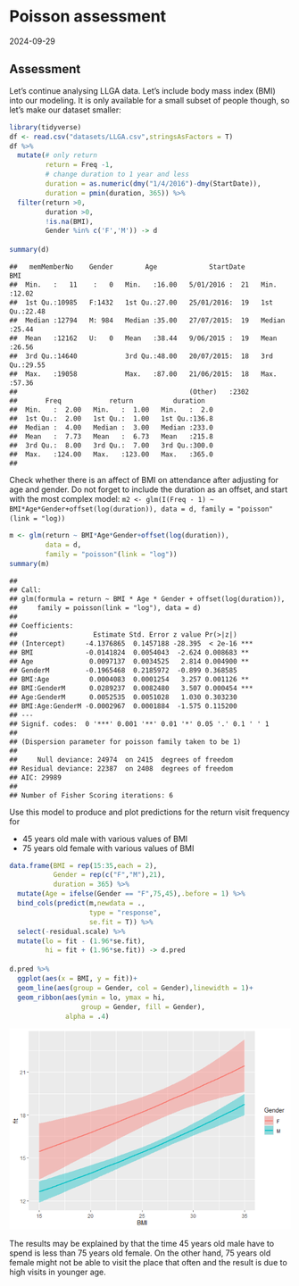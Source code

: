 Poisson assessment
================
2024-09-29

## Assessment

Let’s continue analysing LLGA data. Let’s include body mass index (BMI)
into our modeling. It is only available for a small subset of people
though, so let’s make our dataset smaller:

``` r
library(tidyverse)
df <- read.csv("datasets/LLGA.csv",stringsAsFactors = T)
df %>%
  mutate(# only return
         return = Freq -1,
         # change duration to 1 year and less
         duration = as.numeric(dmy("1/4/2016")-dmy(StartDate)),
         duration = pmin(duration, 365)) %>%
  filter(return >0,
         duration >0,
         !is.na(BMI),
         Gender %in% c('F','M')) -> d

summary(d)
```

    ##   memMemberNo    Gender        Age             StartDate         BMI       
    ##  Min.   :   11    :   0   Min.   :16.00   5/01/2016 :  21   Min.   :12.02  
    ##  1st Qu.:10985   F:1432   1st Qu.:27.00   25/01/2016:  19   1st Qu.:22.48  
    ##  Median :12794   M: 984   Median :35.00   27/07/2015:  19   Median :25.44  
    ##  Mean   :12162   U:   0   Mean   :38.44   9/06/2015 :  19   Mean   :26.56  
    ##  3rd Qu.:14640            3rd Qu.:48.00   20/07/2015:  18   3rd Qu.:29.55  
    ##  Max.   :19058            Max.   :87.00   21/06/2015:  18   Max.   :57.36  
    ##                                           (Other)   :2302                  
    ##       Freq            return          duration    
    ##  Min.   :  2.00   Min.   :  1.00   Min.   :  2.0  
    ##  1st Qu.:  2.00   1st Qu.:  1.00   1st Qu.:136.8  
    ##  Median :  4.00   Median :  3.00   Median :233.0  
    ##  Mean   :  7.73   Mean   :  6.73   Mean   :215.8  
    ##  3rd Qu.:  8.00   3rd Qu.:  7.00   3rd Qu.:300.0  
    ##  Max.   :124.00   Max.   :123.00   Max.   :365.0  
    ## 

Check whether there is an affect of BMI on attendance after adjusting
for age and gender. Do not forget to include the duration as an offset,
and start with the most complex model:
`m2 <- glm(I(Freq - 1) ~ BMI*Age*Gender+offset(log(duration)), data = d, family = "poisson"(link = "log))`

``` r
m <- glm(return ~ BMI*Age*Gender+offset(log(duration)),
         data = d,
         family = "poisson"(link = "log"))
summary(m)
```

    ## 
    ## Call:
    ## glm(formula = return ~ BMI * Age * Gender + offset(log(duration)), 
    ##     family = poisson(link = "log"), data = d)
    ## 
    ## Coefficients:
    ##                   Estimate Std. Error z value Pr(>|z|)    
    ## (Intercept)     -4.1376865  0.1457188 -28.395  < 2e-16 ***
    ## BMI             -0.0141824  0.0054043  -2.624 0.008683 ** 
    ## Age              0.0097137  0.0034525   2.814 0.004900 ** 
    ## GenderM         -0.1965468  0.2185972  -0.899 0.368585    
    ## BMI:Age          0.0004083  0.0001254   3.257 0.001126 ** 
    ## BMI:GenderM      0.0289237  0.0082480   3.507 0.000454 ***
    ## Age:GenderM      0.0052535  0.0051028   1.030 0.303230    
    ## BMI:Age:GenderM -0.0002967  0.0001884  -1.575 0.115200    
    ## ---
    ## Signif. codes:  0 '***' 0.001 '**' 0.01 '*' 0.05 '.' 0.1 ' ' 1
    ## 
    ## (Dispersion parameter for poisson family taken to be 1)
    ## 
    ##     Null deviance: 24974  on 2415  degrees of freedom
    ## Residual deviance: 22387  on 2408  degrees of freedom
    ## AIC: 29989
    ## 
    ## Number of Fisher Scoring iterations: 6

Use this model to produce and plot predictions for the return visit
frequency for  
- 45 years old male with various values of BMI  
- 75 years old female with various values of BMI

``` r
data.frame(BMI = rep(15:35,each = 2),
           Gender = rep(c("F","M"),21),
           duration = 365) %>%
  mutate(Age = ifelse(Gender == "F",75,45),.before = 1) %>%
  bind_cols(predict(m,newdata = .,
                    type = "response",
                    se.fit = T)) %>%
  select(-residual.scale) %>%
  mutate(lo = fit - (1.96*se.fit),
         hi = fit + (1.96*se.fit)) -> d.pred

d.pred %>%
  ggplot(aes(x = BMI, y = fit))+
  geom_line(aes(group = Gender, col = Gender),linewidth = 1)+
  geom_ribbon(aes(ymin = lo, ymax = hi,
                  group = Gender, fill = Gender),
              alpha = .4)
```

![](poisson_files/fig-assessment/prediction%20and%20plot-1.png)<!-- -->

The results may be explained by that the time 45 years old male have to
spend is less than 75 years old female. On the other hand, 75 years old
female might not be able to visit the place that often and the result is
due to high visits in younger age.
